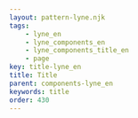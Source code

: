```yaml
---
layout: pattern-lyne.njk
tags: 
    - lyne_en
    - lyne_components_en
    - lyne_components_title_en
    - page
key: title-lyne_en
title: Title
parent: components-lyne_en
keywords: title
order: 430
---
```

